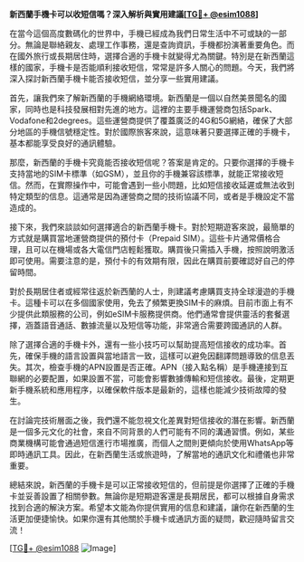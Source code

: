 **新西蘭手機卡可以收短信嗎？深入解析與實用建議[[TG💪+ @esim1088](https://t.me/s/esim1088)]**

在當今這個高度數碼化的世界中，手機已經成為我們日常生活中不可或缺的一部分。無論是聯絡親友、處理工作事務，還是查詢資訊，手機都扮演著重要角色。而在國外旅行或長期居住時，選擇合適的手機卡就變得尤為關鍵。特別是在新西蘭這樣的國家，手機卡是否能順利接收短信，常常是許多人關心的問題。今天，我們將深入探討新西蘭手機卡能否接收短信，並分享一些實用建議。

首先，讓我們來了解新西蘭的手機網絡環境。新西蘭是一個以自然美景聞名的國家，同時也是科技發展相對先進的地方。這裡的主要手機運營商包括Spark、Vodafone和2degrees。這些運營商提供了覆蓋廣泛的4G和5G網絡，確保了大部分地區的手機信號穩定性。對於國際旅客來說，這意味著只要選擇正確的手機卡，基本都能享受良好的通訊體驗。

那麼，新西蘭的手機卡究竟能否接收短信呢？答案是肯定的。只要你選擇的手機卡支持當地的SIM卡標準（如GSM），並且你的手機兼容該標準，就能正常接收短信。然而，在實際操作中，可能會遇到一些小問題，比如短信接收延遲或無法收到特定類型的信息。這通常是因為運營商之間的技術協議不同，或者是手機設定不當造成的。

接下來，我們來談談如何選擇適合的新西蘭手機卡。對於短期遊客來說，最簡單的方式就是購買當地運營商提供的預付卡（Prepaid SIM）。這些卡片通常價格合理，且可以在機場或各大電信門店輕鬆獲取。購買後只需插入手機，按照說明激活即可使用。需要注意的是，預付卡的有效期有限，因此在購買前要確認好自己的停留時間。

對於長期居住者或經常往返於新西蘭的人士，則建議考慮購買支持全球漫遊的手機卡。這種卡可以在多個國家使用，免去了頻繁更換SIM卡的麻煩。目前市面上有不少提供此類服務的公司，例如eSIM卡服務提供商。他們通常會提供靈活的套餐選擇，涵蓋語音通話、數據流量以及短信等功能，非常適合需要跨國通訊的人群。

除了選擇合適的手機卡外，還有一些小技巧可以幫助提高短信接收的成功率。首先，確保手機的語言設置與當地語言一致，這樣可以避免因翻譯問題導致的信息丟失。其次，檢查手機的APN設置是否正確。APN（接入點名稱）是手機連接到互聯網的必要配置，如果設置不當，可能會影響數據傳輸和短信接收。最後，定期更新手機系統和應用程序，以確保軟件版本是最新的，這樣也能減少技術故障的發生。

在討論完技術層面之後，我們還不能忽視文化差異對短信接收的潛在影響。新西蘭是一個多元文化的社會，來自不同背景的人們可能有不同的溝通習慣。例如，某些商業機構可能會通過短信進行市場推廣，而個人之間則更傾向於使用WhatsApp等即時通訊工具。因此，在新西蘭生活或旅遊時，了解當地的通訊文化和禮儀也非常重要。

總結來說，新西蘭的手機卡是可以正常接收短信的，但前提是你選擇了正確的手機卡並妥善設置了相關參數。無論你是短期遊客還是長期居民，都可以根據自身需求找到合適的解決方案。希望本文能為你提供實用的信息和建議，讓你在新西蘭的生活更加便捷愉快。如果你還有其他關於手機卡或通訊方面的疑問，歡迎隨時留言交流！

[[TG💪+ @esim1088](https://t.me/s/esim1088) ![Image](https://i.postimg.cc/4NQfJmqS/Snipaste-2025-05-13-00-14-12.png)]